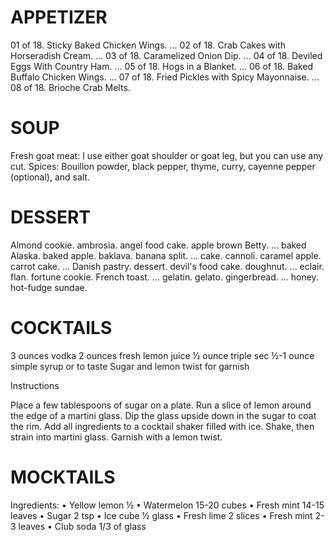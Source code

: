 APPETIZER
=========
01 of 18. Sticky Baked Chicken Wings. ...
02 of 18. Crab Cakes with Horseradish Cream. ...
03 of 18. Caramelized Onion Dip. ...
04 of 18. Deviled Eggs With Country Ham. ...
05 of 18. Hogs in a Blanket. ...
06 of 18. Baked Buffalo Chicken Wings. ...
07 of 18. Fried Pickles with Spicy Mayonnaise. ...
08 of 18. Brioche Crab Melts.



SOUP
====
Fresh goat meat: I use either goat shoulder or goat leg, but you can use any cut. Spices: Bouillon powder, black pepper, thyme, curry, cayenne pepper (optional), and salt.

DESSERT
=======
Almond cookie. ambrosia. angel food cake. apple brown Betty. ...
baked Alaska. baked apple. baklava. banana split. ...
cake. cannoli. caramel apple. carrot cake. ...
Danish pastry. dessert. devil's food cake. doughnut. ...
eclair.
flan. fortune cookie. French toast. ...
gelatin. gelato. gingerbread. ...
honey. hot-fudge sundae.

COCKTAILS
=========
3 ounces vodka
2 ounces fresh lemon juice
½ ounce triple sec
½-1 ounce simple syrup or to taste
Sugar and lemon twist for garnish

Instructions

Place a few tablespoons of sugar on a plate. Run a slice of lemon around the edge of a martini glass. Dip the glass upside down in the sugar to coat the rim.
Add all ingredients to a cocktail shaker filled with ice. Shake, then strain into martini glass. Garnish with a lemon twist.


MOCKTAILS 
=========
Ingredients:
• Yellow lemon ½ 
• Watermelon 15-20 cubes
• Fresh mint 14-15 leaves
• Sugar 2 tsp
• Ice cube ½ glass
• Fresh lime 2 slices
• Fresh mint 2-3 leaves
• Club soda 1/3 of glass

